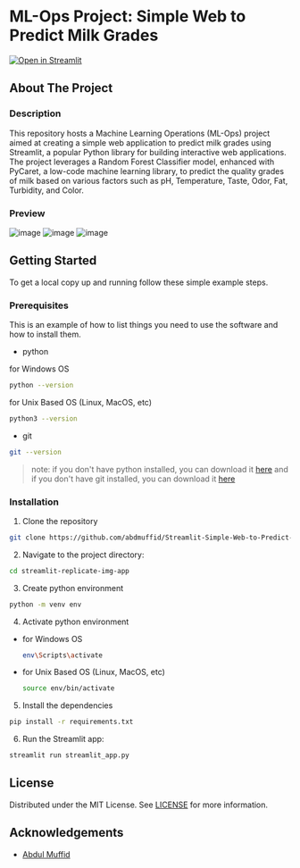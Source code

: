 # ML-Ops Project: Simple Web to Predict Milk Grades
[![Open in Streamlit](https://static.streamlit.io/badges/streamlit_badge_black_white.svg)](https://milk-grades-prediction.streamlit.app/)

## About The Project

### Description
This repository hosts a Machine Learning Operations (ML-Ops) project aimed at creating a simple web application to predict milk grades using Streamlit, a popular Python library for building interactive web applications. The project leverages a Random Forest Classifier model, enhanced with PyCaret, a low-code machine learning library, to predict the quality grades of milk based on various factors such as pH, Temperature, Taste, Odor, Fat, Turbidity, and Color.

### Preview

![image](https://github.com/abdmuffid/Streamlit-Simple-Web-to-Predict-Milk-Grades/Images/Preview-1.jpg)
![image](https://github.com/abdmuffid/Streamlit-Simple-Web-to-Predict-Milk-Grades/Images/Preview-2.jpg)
![image](https://github.com/abdmuffid/Streamlit-Simple-Web-to-Predict-Milk-Grades/Images/Preview-3.jpg)

## Getting Started

To get a local copy up and running follow these simple example steps.

### Prerequisites

This is an example of how to list things you need to use the software and how to install them.

* python

for Windows OS
```sh
python --version 
```

for Unix Based OS (Linux, MacOS, etc)
```sh
python3 --version 
```

* git

```sh
git --version 
```

> note: if you don't have python installed, you can download it [here](https://www.python.org/downloads/) and if you don't have git installed, you can download it [here](https://git-scm.com/downloads)

### Installation

1. Clone the repository

  ```sh
  git clone https://github.com/abdmuffid/Streamlit-Simple-Web-to-Predict-Milk-Grades.git
  ```

2. Navigate to the project directory:

  ```sh
  cd streamlit-replicate-img-app
  ```

3. Create python environment

  ```sh
  python -m venv env
  ```

4. Activate python environment

  * for Windows OS
    ```sh
    env\Scripts\activate
    ```

  * for Unix Based OS (Linux, MacOS, etc)
    ```sh
    source env/bin/activate
    ```

5. Install the dependencies

  ```sh
  pip install -r requirements.txt
  ```

6. Run the Streamlit app:

  ```python
  streamlit run streamlit_app.py
  ```

## License

Distributed under the MIT License. See [LICENSE](https://github.com/abdmuffid/Streamlit-Simple-Web-to-Predict-Milk-Grades/blob/main/LICENSE) for more information.

## Acknowledgements

* [Abdul Muffid](https://github.com/abdmuffid/)
